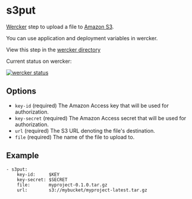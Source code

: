 # s3put

[Wercker] step to upload a file to [Amazon S3]. 

You can use application and deployment variables in wercker.

View this step in the [wercker directory][wd]

Current status on wercker:

[![wercker status](https://app.wercker.com/status/576477b5c41a585aa848dbcc6bfe58f9/m "wercker status")](https://app.wercker.com/project/bykey/576477b5c41a585aa848dbcc6bfe58f9)

## Options

* `key-id` (required) The Amazon Access key that will be used for authorization.
* `key-secret` (required) The Amazon Access secret that will be used for authorization.
* `url` (required) The S3 URL denoting the file's destination.
* `file` (required) The name of the file to upload to.

## Example

    - s3put:
        key-id:     $KEY
        key-secret: $SECRET
        file:       myproject-0.1.0.tar.gz
        url:        s3://mybucket/myproject-latest.tar.gz
        
[Wercker]: http://wercker.com
[Amazon S3]: http://aws.amazon.com/s3
[wd]: https://app.wercker.com/#applications/5290b7c2f0bb53d73e00a03c/tab/details
